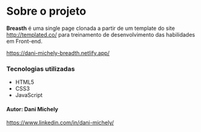 <h1>Sobre o projeto</h1>

**Breasth** é uma single page clonada a partir de um template do site  http://templated.co/ para treinamento de desenvolvimento das habilidades em Front-end.



https://dani-michely-breadth.netlify.app/



### Tecnologias utilizadas

- HTML5
- CSS3
- JavaScript



#### Autor: Dani Michely

https://www.linkedin.com/in/dani-michely/











